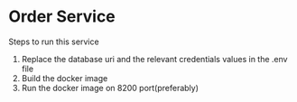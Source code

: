 # Order Service

Steps to run this service

1. Replace the database uri and the relevant credentials values in the .env file
2. Build the docker image
3. Run the docker image on 8200 port(preferably)
